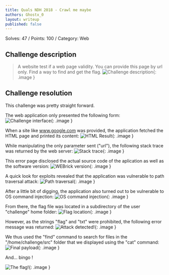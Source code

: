 ```yaml
---
title: Quals NDH 2018 - Crawl me maybe
authors: Ghostx_0
layout: writeup
published: false
---
```

Solves: 47 / Points: 100 / Category: Web
## Challenge description
> A website test if a web page validity. You can provide this page by url only. Find a way to find and get the flag.
![Challenge description](/assets/ndh18-crawl-me-maybe-challenge_description.png){: .image }

## Challenge resolution
This challenge was pretty straight forward.

The web application only presented the following form:
![Challenge interface](/assets/ndh18-crawl-me-maybe-challenge_interface.png){: .image }

When a site like www.google.com was provided, the application fetched the HTML page and printed its content:
![HTML Result](/assets/ndh18-crawl-me-maybe-result.png){: .image }

While manipulating the only parameter sent ("url"), the following stack trace was returned by the web server:
![Stack trace](/assets/ndh18-crawl-me-maybe-stacktrace.png){: .image }

This error page disclosed the actual source code of the aplication as well as the software version:
![WEBrick version](/assets/ndh18-crawl-me-maybe-webrick_version.png){: .image }

A quick look for exploits revealed that the application was vulnerable to path traversal attack:
![Path traversal](/assets/ndh18-crawl-me-maybe-path_traversal.png){: .image }

After a little bit of digging, the application also turned out to be vulnerable to OS command injection:
![OS command injection](/assets/ndh18-crawl-me-maybe-OS_command_injection.png){: .image }

From there, the flag file was located in a subdirectory of the user "challenge" home folder:
![Flag location](/assets/ndh18-crawl-me-maybe-flag_location.png){: .image }

However, as the strings "flag" and "txt" were prohibited, the following error message was returned:
![Attack detected!](/assets/ndh18-crawl-me-maybe-attack_detected.png){: .image }

We thus used the "find" command to search for files in the "/home/challenge/src" folder that we displayed using the "cat" command:
![Final payload](/assets/ndh18-crawl-me-maybe-final_payload.png){: .image }

And... bingo !

![The flag!](/assets/ndh18-crawl-me-maybe-flag.png){: .image }
